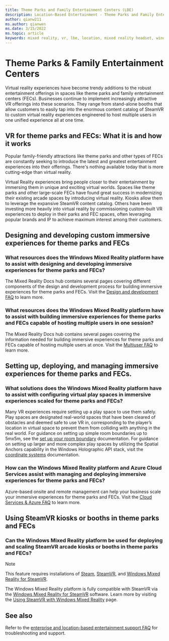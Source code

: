 ```yaml
---
title: Theme Parks and Family Entertainment Centers (LBE)
description: Location-Based Entertainment - Theme Parks and Family Entertainment Centers
author: qianw211
ms.author: qianwen
ms.date: 3/15/2022
ms.topic: article
keywords: mixed reality, vr, lbe, location, mixed reality headset, windows mixed reality headset, virtual reality headset, hardware, HoloLens, multiuser, cloud services, azure, prototyping, manufacturing
---
```


# Theme Parks & Family Entertainment Centers 

Virtual reality experiences have become trendy additions to the robust entertainment offerings in spaces like theme parks and family entertainment centers (FECs). Businesses continue to implement increasingly attractive VR offerings into these scenarios. They range from stand-alone booths that allow customers to easily tap into the enormous content catalog of SteamVR to custom virtual reality experiences engineered to host multiple users in one unified experience all at one time.

## VR for theme parks and FECs: What it is and how it works

Popular family-friendly attractions like theme parks and other types of FECs are constantly seeking to introduce the latest and greatest entertainment experiences into their offerings. There's nothing available today that is more cutting-edge than virtual reality.

Virtual Reality experiences bring people closer to their entertainment by immersing them in unique and exciting virtual worlds. Spaces like theme parks and other large-scale FECs have found great success in modernizing their existing arcade spaces by introducing virtual reality. Kiosks allow them to leverage the expansive SteamVR content catalog. Others have been investing more heavily into virtual reality by commissioning custom-built VR experiences to deploy in their parks and FEC spaces, often leveraging popular brands and IP to achieve maximum interest among their customers.
 
## Designing and developing custom immersive experiences for theme parks and FECs  

### What resources does the Windows Mixed Reality platform have to assist with designing and developing immersive experiences for theme parks and FECs? 

The Mixed Reality Docs hub contains several pages covering different components of the design and development process for building immersive experiences for theme parks and FECs. Visit the [Design and development FAQ](enterprise-lbe-faq.md#design-and-development-faq) to learn more.
 
### What resources does the Windows Mixed Reality platform have to assist with building immersive experiences for theme parks and FECs capable of hosting multiple users in one session? 

The Mixed Reality Docs hub contains several pages covering the information needed for building immersive experiences for theme parks and FECs capable of hosting multiple users at once. Visit the [Multiuser FAQ](enterprise-lbe-faq.md#multiuser-faq) to learn more.
 
## Setting up, deploying, and managing immersive experiences for theme parks and FECs. 

### What solutions does the Windows Mixed Reality platform have to assist with configuring virtual play spaces in immersive experiences scaled for theme parks and FECs? 

Many VR experiences require setting up a play space to use them safely. Play spaces are designated real-world spaces that have been cleared of obstacles and deemed safe to use VR in, corresponding to the player’s location in virtual space to prevent them from colliding with anything in the real world. For guidance on setting up simple room boundaries up to 5mx5m, see the [set up your room boundary](set-up-windows-mixed-reality.md#set-up-your-room-boundary) documentation. For guidance on setting up larger and more complex play spaces by utilizing the Spatial Anchors capability in the Windows Holographic API stack, visit the [coordinate systems](/windows/mixed-reality/design/coordinate-systems) documentation.  
 
### How can the Windows Mixed Reality platform and Azure Cloud Services assist with managing and deploying immersive experiences for theme parks and FECs? 

Azure-based onsite and remote management can help your business scale your immersive experiences for theme parks and FECs. Visit the [Cloud Services & Azure FAQ](enterprise-lbe-faq.md#cloud-services--azure-faq) to learn more.
 
## Using SteamVR kiosks or booths in theme parks and FECs

### Can the Windows Mixed Reality platform be used for deploying and scaling SteamVR arcade kiosks or booths in theme parks and FECs? 

>[!Note]
>This feature requires installations of [Steam](https://store.steampowered.com/about/%3Fsnr%3D1_4_4__11), [SteamVR](https://store.steampowered.com/app/250820/SteamVR/), and [Windows Mixed Reality for SteamVR](https://store.steampowered.com/app/719950/Windows_Mixed_Reality_for_SteamVR/).

The Windows Mixed Reality platform is fully compatible with SteamVR via the [Windows Mixed Reality for SteamVR](https://store.steampowered.com/app/719950/Windows_Mixed_Reality_for_SteamVR/) software. Learn more by visiting the [Using SteamVR with Windows Mixed Reality](using-steamvr-with-windows-mixed-reality.md) page. 

## See also

Refer to the [enterprise and location-based entertainment support FAQ](enterprise-lbe-faq.md) for troubleshooting and support.